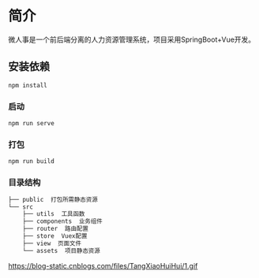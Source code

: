 # 简介
微人事是一个前后端分离的人力资源管理系统，项目采用SpringBoot+Vue开发。

## 安装依赖
```
npm install
```

### 启动
```
npm run serve
```

### 打包
```
npm run build
```

### 目录结构

```html
├── public  打包所需静态资源
└── src
    ├── utils  工具函数
    ├── components  业务组件
    ├── router  路由配置
    ├── store  Vuex配置
    ├── view  页面文件
    └── assets  项目静态资源
```

https://blog-static.cnblogs.com/files/TangXiaoHuiHui/1.gif
